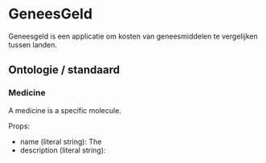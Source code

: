 # GeneesGeld

Geneesgeld is een applicatie om kosten van geneesmiddelen te vergelijken tussen landen.

## Ontologie / standaard

### Medicine

A medicine is a specific molecule.

Props:

- name (literal string): The
- description (literal string):

###
